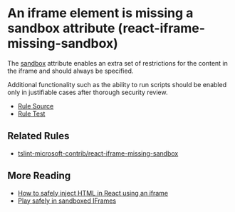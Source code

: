 # An iframe element is missing a sandbox attribute (react-iframe-missing-sandbox)

The [sandbox](https://www.w3schools.com/tags/att_iframe_sandbox.asp) attribute enables an extra set of restrictions for the content in the iframe and should always be specified.

Additional functionality such as the ability to run scripts should be enabled only in justifiable cases after thorough security review.

* [Rule Source](../../lib/rules/react-iframe-missing-sandbox.js)
* [Rule Test](../../tests/lib/rules/react-iframe-missing-sandbox.js)

## Related Rules

* [tslint-microsoft-contrib/react-iframe-missing-sandbox](https://github.com/microsoft/tslint-microsoft-contrib/blob/master/src/reactIframeMissingSandboxRule.ts)

## More Reading

* [How to safely inject HTML in React using an iframe](https://medium.com/the-thinkmill/how-to-safely-inject-html-in-react-using-an-iframe-adc775d458bc)
* [Play safely in sandboxed IFrames](https://www.html5rocks.com/en/tutorials/security/sandboxed-iframes/)